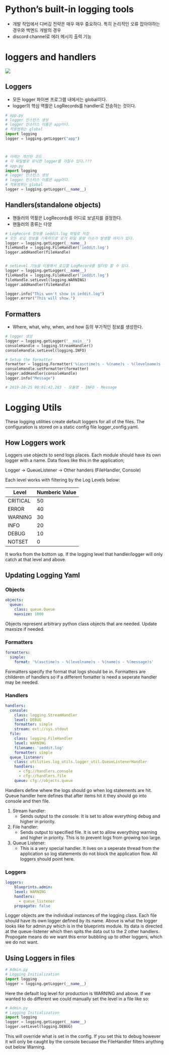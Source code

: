 # Python’s built-in logging tools
- 개발 작업에서 디버깅 전략은 매우 매우 중요하다. 특히 논리적인 오류 잡아야하는 경우와 백엔드 개발의 경우
- discord channel로 에러 메시지 출력 기능

# loggers and handlers 
![](https://miro.medium.com/max/622/1*Hp-v16ZQbei_bAyvXE2KAw.png)

## Loggers
- 모든 logger 파이썬 프로그램 내에서는 global이다.
- logger의 핵심 역활은 LogRecords를 handler로 전송하는 것이다.

```python
# app.py
# logger 인스턴스 생성
# logger 인스터스 이름은 app이다.
# 적용범위는 global
import logging
logger = logging.getLogger("app")



# 아래는 개선된 코드
# 각 파일별로 유닉한 logger를 가질수 있다.???
# app.py
import logging
# logger 인스턴스 생성
# logger 인스터스 이름은 app이다.
# 적용범위는 global
logger = logging.getLogger(__name__)
```

## Handlers(standalone objects)
- 핸들러의 역활은 LogRecords를 어디로 보낼지를 결정한다.
- 핸들러의 종류는 다양

```python
# LogRecord 정보를 ieddit.log 파일로 저장
# 모든 로깅 정보를 기록하므로 로거 파일 용량 이슈가 발생할 여지가 있다.
logger = logging.getLogger(__name__)
fileHandle = logging.FileHandler('ieddit.log')
logger.addHandler(fileHandle)


# setLevel 기능을 이용해서 로깅할 LogRecord를 필터링 할 수 있다.
logger = logging.getLogger(__name__)
fileHandle = logging.FileHandler('ieddit.log')
fileHandle.setLevel(logging.WARNING)
logger.addHandler(fileHandle)

logger.info("This won't show in ieddit.log")
logger.error("This will show.")
```

## Formatters
- Where, what, why, when, and how 등의 부가적인 정보를 생성한다.

```python
# logger 생성
logger = logging.getLogger("__main__")
consoleHandle = logging.StreamHandler()
consoleHandle.setLevel(logging.INFO)

# Setup the formatter
formatter = logging.Formatter('%(asctime)s - %(name)s - %(levelname)s - %(message)s')
consoleHandle.setFormatter(formatter)
logger.addHandler(consoleHandle)
logger.info("Message")

# 2019-10-25 00:01:42,283 - 모듈명 - INFO - Message

```


# Logging Utils

These logging utilities create default loggers for all of the files. The configuration is stored on a static config file logger_config.yaml. 

## How Loggers work

Loggers use objects to send logs places. Each module should have its own logger with a name. Data flows like this in the application;

Logger -> QueueListener -> Other handers (FileHandler, Console) 

Each level works with filtering by the Log Levels below:

Level | Numberic Value
----- | --------------
CRITICAL | 50
ERROR | 40
WARNING | 30
INFO | 20
DEBUG | 10
NOTSET | 0

It works from the bottom up. If the logging level that handler/logger will only catch at that level and above. 

## Updating Logging Yaml

### Objects
```yaml
objects:
  queue:
    class: queue.Queue
    maxsize: 1000
```
 
 Objects represent arbitrary python class objects that are needed. Update maxsize if needed.


### Formatters
```yaml
formatters:
  simple:
    format: '%(asctime)s - %(levelname)s - %(name)s - %(message)s'
```

Formatters specify the format that logs should be in. Formatters are childeren of handlers so if a different fomatter is need a seperate handler may be needed. 


### Handlers
```yaml
handlers:
  console:
    class: logging.StreamHandler
    level: DEBUG
    formatter: simple
    stream: ext://sys.stdout
  file:
    class: logging.FileHandler
    level: WARNING
    filename: 'ieddit.log'
    formatter: simple
  queue_listener:
    class: utilities.log_utils.logger_util.QueueListenerHandler
    handlers:
      - cfg://handlers.console
      - cfg://handlers.file
    queue: cfg://objects.queue
```

Handlers define where the logs should go when log statements are hit. Queue handler here defines that after items hit it they should go into console and then file.

1. Stream handler:
    * Sends output to the console. It is set to allow everything debug and higher in priority. 
2. File handler:
    * Sends output to specified file. It is set to allow everything warning and higher in priority. This is to prevent logs from growing too large. 
3. Queue Listener:
    * This is a very special handler. It lives on a seperate thread from the application so log statements do not block the application flow. All loggers should point here. 

### Loggers
```yaml
loggers:
    blueprints.admin:
    level: WARNING
    handlers: 
      - queue_listener
    propagate: false
```

Logger objects are the individual instances of the logging class. Each file should have its own logger defined by its name. Above is what the logger looks like for admin.py which is in the blueprints module. Its data is directed at the queue-listener which then spits the data out to the 2 other handlers. Propogate means do we want this error bubbling up to other loggers, which we do not want. 

## Using Loggers in files

```python
# Admin.py
# Logging Initialization
import logging 
logger = logging.getLogger(__name__)
```

Here the default log level for production is WARNING and above. If we wanted to do different we could manually set the level in a file like so:

```python
# Admin.py
# Logging Initialization
import logging 
logger = logging.getLogger(__name__)
logger.setLevel(logging.DEBUG)
```

This will override what is set in the config. If you set this to debug however it will only be caught by the console becuase the FileHandler filters anything out below Warning.
